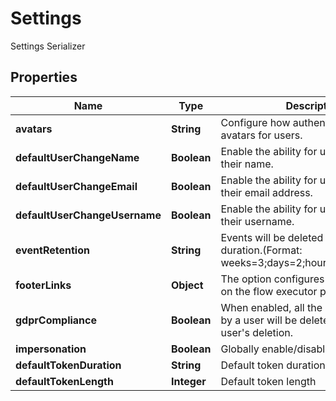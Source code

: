

# Settings

Settings Serializer

## Properties

| Name | Type | Description | Notes |
|------------ | ------------- | ------------- | -------------|
|**avatars** | **String** | Configure how authentik should show avatars for users. |  [optional] |
|**defaultUserChangeName** | **Boolean** | Enable the ability for users to change their name. |  [optional] |
|**defaultUserChangeEmail** | **Boolean** | Enable the ability for users to change their email address. |  [optional] |
|**defaultUserChangeUsername** | **Boolean** | Enable the ability for users to change their username. |  [optional] |
|**eventRetention** | **String** | Events will be deleted after this duration.(Format: weeks&#x3D;3;days&#x3D;2;hours&#x3D;3,seconds&#x3D;2). |  [optional] |
|**footerLinks** | **Object** | The option configures the footer links on the flow executor pages. |  [optional] |
|**gdprCompliance** | **Boolean** | When enabled, all the events caused by a user will be deleted upon the user&#39;s deletion. |  [optional] |
|**impersonation** | **Boolean** | Globally enable/disable impersonation. |  [optional] |
|**defaultTokenDuration** | **String** | Default token duration |  [optional] |
|**defaultTokenLength** | **Integer** | Default token length |  [optional] |



